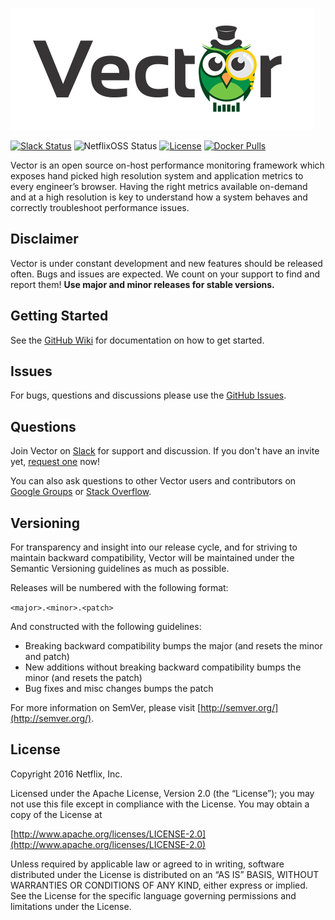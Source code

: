 ![Vector](vector.png)

[![Slack Status](https://vectoross.test.netflix.net/badge.svg)](https://vectoross.test.netflix.net/)
![NetflixOSS Status](https://img.shields.io/badge/NetflixOSS-active-brightgreen.svg)
[![License](https://img.shields.io/github/license/Netflix/vector.svg)](http://www.apache.org/licenses/LICENSE-2.0)
[![Docker Pulls](https://img.shields.io/docker/pulls/mspier/vector.svg)](https://hub.docker.com/r/mspier/vector/)

Vector is an open source on-host performance monitoring framework which exposes hand picked high resolution system and application metrics to every engineer’s browser. Having the right metrics available on-demand and at a high resolution is key to understand how a system behaves and correctly troubleshoot performance issues.

## Disclaimer

Vector is under constant development and new features should be released often. Bugs and issues are expected. We count on your support to find and report them! **Use major and minor releases for stable versions.**

## Getting Started

See the [GitHub Wiki](https://github.com/Netflix/vector/wiki/Getting-Started) for documentation on how to get started.

## Issues

For bugs, questions and discussions please use the [GitHub Issues](https://github.com/Netflix/vector/issues).

## Questions

Join Vector on [Slack](https://vectoross.slack.com/) for support and discussion. If you don't have an invite yet, [request one](http://slack.vectoross.io/) now!

You can also ask questions to other Vector users and contributors on [Google Groups](https://groups.google.com/forum/#!forum/vector-users) or [Stack Overflow](http://stackoverflow.com/questions/tagged/vectoross).

## Versioning

For transparency and insight into our release cycle, and for striving to maintain backward compatibility, Vector will be maintained under the Semantic Versioning guidelines as much as possible.

Releases will be numbered with the following format:

`<major>.<minor>.<patch>`

And constructed with the following guidelines:

* Breaking backward compatibility bumps the major (and resets the minor and patch)
* New additions without breaking backward compatibility bumps the minor (and resets the patch)
* Bug fixes and misc changes bumps the patch

For more information on SemVer, please visit [http://semver.org/](http://semver.org/).

## License

Copyright 2016 Netflix, Inc.

Licensed under the Apache License, Version 2.0 (the “License”); you may not use this file except in compliance with the License. You may obtain a copy of the License at

[http://www.apache.org/licenses/LICENSE-2.0](http://www.apache.org/licenses/LICENSE-2.0)

Unless required by applicable law or agreed to in writing, software distributed under the License is distributed on an “AS IS” BASIS, WITHOUT WARRANTIES OR CONDITIONS OF ANY KIND, either express or implied. See the License for the specific language governing permissions and limitations under the License.
